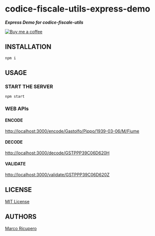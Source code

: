 # codice-fiscale-utils-express-demo
***Express Demo for codice-fiscale-utils***

[![Buy me a coffee](https://img.shields.io/badge/Ko--fi-donate-blueviolet)](https://ko-fi.com/marketto)

## INSTALLATION
```{r, engine='bash', global_install}
npm i
```

## USAGE
### START THE SERVER
```{r, engine='bash', global_install}
npm start
```
### WEB APIs
#### ENCODE
[http://localhost:3000/encode/Gastolfo/Pippo/1939-03-06/M/Fiume](http://localhost:3000/encode/Gastolfo/Pippo/1939-03-06/M/Fiume)
#### DECODE
[http://localhost:3000/decode/GSTPPP39C06D620H](http://localhost:3000/decode/GSTPPP39C06D620H)
#### VALIDATE
[http://localhost:3000/validate/GSTPPP39C06D620Z](http://localhost:3000/validate/GSTPPP39C06D620Z)

## LICENSE
[MIT License](LICENSE)

## AUTHORS
[Marco Ricupero](mailto:marco.ricupero@gmail.com)
